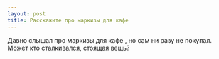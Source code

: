 ```yaml
---
layout: post 
title: Расскажите про маркизы для кафе 
--- 
```

Давно слышал про маркизы для кафе , но сам ни разу не покупал. Может кто сталкивался, стоящая вещь?